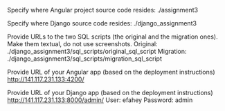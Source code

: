 Specify where Angular project source code resides:
./assignment3


Specify where Django source code resides:
./django_assignment3


Provide URLs to the two SQL scripts (the original and the migration ones). Make them textual, do not use screenshots.
Original: ./django_assignment3/sql_scripts/original_sql_script
Migration: ./django_assignment3/sql_scripts/migration_sql_script


Provide URL of your Angular app (based on the deployment instructions)
http://141.117.231.133:4200/


Provide URL of your Django app (based on the deployment instructions)
http://141.117.231.133:8000/admin/
User: efahey
Password: admin
